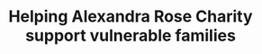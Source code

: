 ---
title: 'Helping Alexandra Rose Charity support vulnerable families'
description: 'The Alexandra Rose Charity needed to scale their service to reach more families. We worked with traders, families and the staff administering the scheme to understand their pain points and develop digital systems to help.'
slug: 'alexandra-rose-charity-case-study'
customer: 'Alexandra Rose Charity '
categories: 'Discovery, Alpha, Beta, Live'
statistic: 'In June 2024 vouchers distributed reached three million.'
image: images/arc-case-study-image.png
problem: |
  The Alexandra Rose Charity needed to scale their service to reach more families. We worked with traders, families and the staff administering the scheme to understand their pain points and develop digital systems to help.

introduction: |

  The [Alexandra Rose Charity (ARC)](https://www.alexandrarose.org.uk/) is on a mission to address health inequalities and food poverty in the UK. It tackles food inequality directly by giving families access to fresh fruit and vegetables in their communities at their local market or greengrocer. Its [Rose Vouchers for Fruit and Veg Project](https://www.alexandrarose.org.uk/rose-vouchers/) allows families to redeem vouchers to provide them with access to healthy and affordable food.

  But the process of creating and shipping Rose Vouchers to market traders, greengrocers and children's centres was time consuming. And the ARC needed to track each voucher's journey and understand where families needed additional support. 

  ARC engaged us to understand how it could use technology to reach more families and improve the voucher process that was time consuming for staff. Streamlining this process would allow more time to be spent in other critical areas of the operation. Such as applying for funding from bodies like the [National Lottery Community Fund](https://www.tnlcommunityfund.org.uk/) and [Impact on Urban Health](https://urbanhealth.org.uk/), and growing the project to reach more families in more areas across the country.

challenge: |
  Processing Rose Vouchers involved high volumes of manual work. Including recording each voucher number and related voucher activities on spreadsheets. Children's centres had to keep distribution records on paper as well as update spreadsheets. And market traders cashing in the vouchers had to manually record the voucher numbers on paper and return them to ARC. The information was critical in helping ARC understand where and when the vouchers were being spent. But the process was extremely time consuming for everyone. 

  > Faith Holland, Head of Operations at ARC explained how they: "**were concerned that it could become a barrier to new children's centres and traders joining the project.**"

  The process of recording important information and generating statistics was also a challenge. For example, the number of families and children benefiting from the Rose Vouchers, and the number of traders and partners involved in the process. This was completed by manually entering the information on spreadsheets. Not only did the process take a long time, but the risk of human error reduced the reliability of the data.

  ## What we did

   [Neontribe](https://www.neontribe.co.uk/) worked closely with ARC to understand their requirements. We built a digital solution that would enable the operations team, market traders and children centres to easily scan Rose Vouchers. Part of this new digital capability is an app that can be downloaded to any mobile device or handset. This made the process more efficient and improved data accuracy because the scanning process removes the potential for human error.

result: |
  Using technology has allowed the charity to fully understand the Rose Voucher journey from start to finish. It's provided important information about:

  - when and where the voucher was issued
  - by which trader
  - how long it has been in circulation for before the transaction

  The data analysis extends to more detailed reporting than the previous approach, helping the charity to fully understand:

  - its beneficiaries
  - the number of vouchers being distributed and used
  - which centres or traders are processing the most transactions

  The increased access to data has allowed ARC to understand each voucher's journey and apply interventions when needed to help families who may be struggling. It also gives the charity an opportunity to monitor for potential fraudulent transactions. With the whole process now digitised, they can provide greater transparency around how each voucher is being used, which is especially important to prospective funders.

  Other benefits for ARC include the ability to record how many families are currently receiving help from Government initiatives such as [Healthy Start](https://www.healthystart.nhs.uk/), which offers formula milk, fruit, and vegetables to children under 4. This means they can store this information and, if needed, submit it to local authorities. This is significant as it provides trackable statistics and an overview of vulnerable people who may require more ongoing support. Including data on the number of people currently benefiting from the initiative. 

  > Faith concludes: "**The simplified process of scanning the Rose Vouchers using the mobile app means that children's centres can register new families much faster. They're also able to download and access the data which helps with the on-going management of the project and support they provide for families. For market traders using the app, payments are generated much faster which means there are no delays for the finance team. This means that we can maintain a higher retention rate for children's centres and traders as the sign-up process is much easier. Joining up the process for everyone involved means we can support more families on the Rose Vouchers for Fruit and Veg Project than ever before and meet the increasing need for access to fresh fruit and vegetables. For ARC, the data generated is fantastic, enabling us to manage growth and to monitor spend and churn rates, as well as being a crucial part of our reporting to funders.**"

  Since 2014 the number of:

  - traders has increased from five to 62
  - families has risen from 1116 to supporting over 4000 in 2023-24
  - children's centres has multiplied from 15 to 73


  In May 2023, ARC reached a new milestone by reaching 2 million Rose Vouchers distributed and spent with 62 different market traders and greengrocers. The pandemic and cost of living crisis have likely influenced the increased distribution of vouchers.  It took 7 years to distribute the first million vouchers. The second million, only 18 months and in June 2024 vouchers distributed reached three million. 


  > Jonathan Pauling, CEO of the Alexandra Rose Charity, says: "**The digital solution Neontribe developed has allowed ARC to accelerate voucher distribution and manage soaring demand more effectively. We've just completed the UK's first large-scale pilots of 'Fruit & Veg on Prescription', and the solid foundation Neontribe's work has given us means we can be confident we can take this service to a larger scale.**"

conclusion: |
---